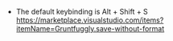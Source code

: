 - The default keybinding is Alt + Shift + S https://marketplace.visualstudio.com/items?itemName=Gruntfuggly.save-without-format
